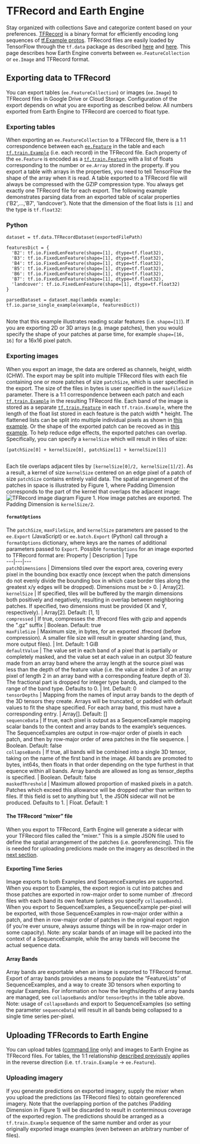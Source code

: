  
#  TFRecord and Earth Engine
Stay organized with collections  Save and categorize content based on your preferences. 
[TFRecord](https://www.tensorflow.org/tutorials/load_data/tfrecord#tfrecords_format_details) is a binary format for efficiently encoding long sequences of [tf.Example protos](https://github.com/tensorflow/tensorflow/blob/r1.14/tensorflow/core/example/example.proto). TFRecord files are easily loaded by TensorFlow through the `tf.data` package as described [here](https://www.tensorflow.org/guide/datasets#consuming_tfrecord_data) and [here](https://www.tensorflow.org/tutorials/load_data/tf_records#tfrecord_files_using_tfdata). This page describes how Earth Engine converts between `ee.FeatureCollection` or `ee.Image` and TFRecord format. 
##  Exporting data to TFRecord 
You can export tables (`ee.FeatureCollection`) or images (`ee.Image`) to TFRecord files in Google Drive or Cloud Storage. Configuration of the export depends on what you are exporting as described below. All numbers exported from Earth Engine to TFRecord are coerced to float type. 
###  Exporting tables 
When exporting an `ee.FeatureCollection` to a TFRecord file, there is a 1:1 correspondence between each [`ee.Feature`](https://developers.google.com/earth-engine/apidocs/ee-feature) in the table and each [`tf.train.Example`](https://www.tensorflow.org/api_docs/python/tf/train/Example) (i.e. each record) in the TFRecord file. Each property of the `ee.Feature` is encoded as a [`tf.train.Feature`](https://www.tensorflow.org/api_docs/python/tf/train/Feature) with a list of floats corresponding to the number or `ee.Array` stored in the property. If you export a table with arrays in the properties, you need to tell TensorFlow the shape of the array when it is read. A table exported to a TFRecord file will always be compressed with the GZIP compression type. You always get exactly one TFRecord file for each export.
The following example demonstrates parsing data from an exported table of scalar properties ('B2',...,'B7', 'landcover'). Note that the dimension of the float lists is `[1]` and the type is `tf.float32`: 
### Python
```
dataset = tf.data.TFRecordDataset(exportedFilePath)

featuresDict = {
  'B2': tf.io.FixedLenFeature(shape=[1], dtype=tf.float32),
  'B3': tf.io.FixedLenFeature(shape=[1], dtype=tf.float32),
  'B4': tf.io.FixedLenFeature(shape=[1], dtype=tf.float32),
  'B5': tf.io.FixedLenFeature(shape=[1], dtype=tf.float32),
  'B6': tf.io.FixedLenFeature(shape=[1], dtype=tf.float32),
  'B7': tf.io.FixedLenFeature(shape=[1], dtype=tf.float32),
  'landcover': tf.io.FixedLenFeature(shape=[1], dtype=tf.float32)
}

parsedDataset = dataset.map(lambda example: tf.io.parse_single_example(example, featuresDict))
        
```

Note that this example illustrates reading scalar features (i.e. `shape=[1]`). If you are exporting 2D or 3D arrays (e.g. image patches), then you would specify the shape of your patches at parse time, for example `shape=[16, 16]` for a 16x16 pixel patch. 
###  Exporting images 
When you export an image, the data are ordered as channels, height, width (CHW). The export may be split into multiple TFRecord files with each file containing one or more patches of size `patchSize`, which is user specified in the export. The size of the files in bytes is user specified in the `maxFileSize` parameter. There is a 1:1 correspondence between each patch and each [`tf.train.Example`](https://www.tensorflow.org/api_docs/python/tf/train/Example) in the resulting TFRecord file. Each band of the image is stored as a separate [`tf.train.Feature`](https://www.tensorflow.org/api_docs/python/tf/train/Feature) in each `tf.train.Example`, where the length of the float list stored in each feature is the patch width * height. The flattened lists can be split into multiple individual pixels as shown in [this example](https://developers.google.com/earth-engine/guides/tf_examples#multi-class-prediction-with-a-dnn). Or the shape of the exported patch can be recoved as in [this example](https://developers.google.com/earth-engine/guides/tf_examples#regression-with-an-fcnn). 
To help reduce edge effects, the exported patches can overlap. Specifically, you can specify a `kernelSize` which will result in tiles of size:
```
[patchSize[0] + kernelSize[0], patchSize[1] + kernelSize[1]]
    
```

Each tile overlaps adjacent tiles by `[kernelSize[0]/2, kernelSize[1]/2]`. As a result, a kernel of size `kernelSize` centered on an edge pixel of a patch of size `patchSize` contains entirely valid data. The spatial arrangement of the patches in space is illustrated by Figure 1, where Padding Dimension corresponds to the part of the kernel that overlaps the adjacent image: 
![TFRecord image diagram](https://developers.google.com/static/earth-engine/images/TFRecord_diagram.png) Figure 1. How image patches are exported. The Padding Dimension is `kernelSize/2`. 
####  `formatOptions`
The `patchSize`, `maxFileSize`, and `kernelSize` parameters are passed to the `ee.Export` (JavaScript) or `ee.batch.Export` (Python) call through a `formatOptions` dictionary, where keys are the names of additional parameters passed to `Export`. Possible `formatOptions` for an image exported to TFRecord format are:
Property | Description | Type  
---|---|---  
`patchDimensions` | Dimensions tiled over the export area, covering every pixel in the bounding box exactly once (except when the patch dimensions do not evenly divide the bounding box in which case border tiles along the greatest x/y edges will be dropped). Dimensions must be > 0. | Array<int>[2].  
`kernelSize` | If specified, tiles will be buffered by the margin dimensions both positively and negatively, resulting in overlap between neighboring patches. If specified, two dimensions must be provided (X and Y, respectively).  | Array<int>[2]. Default: [1, 1]  
`compressed` | If true, compresses the .tfrecord files with gzip and appends the ".gz" suffix | Boolean. Default: true  
`maxFileSize` | Maximum size, in bytes, for an exported .tfrecord (before compression). A smaller file size will result in greater sharding (and, thus, more output files). | Int. Default: 1 GiB  
`defaultValue` | The value set in each band of a pixel that is partially or completely masked, and the value set at each value in an output 3D feature made from an array band where the array length at the source pixel was less than the depth of the feature value (i.e. the value at index 3 of an array pixel of length 2 in an array band with a corresponding feature depth of 3). The fractional part is dropped for integer type bands, and clamped to the range of the band type. Defaults to 0. | Int. Default: 0  
`tensorDepths` | Mapping from the names of input array bands to the depth of the 3D tensors they create. Arrays will be truncated, or padded with default values to fit the shape specified. For each array band, this must have a corresponding entry.  | Array<int>[]. Default: []  
`sequenceData` | If true, each pixel is output as a SequenceExample mapping scalar bands to the context and array bands to the example’s sequences. The SequenceExamples are output in row-major order of pixels in each patch, and then by row-major order of area patches in the file sequence. | Boolean. Default: false  
`collapseBands` |  If true, all bands will be combined into a single 3D tensor, taking on the name of the first band in the image. All bands are promoted to bytes, int64s, then floats in that order depending on the type furthest in that equence within all bands. Array bands are allowed as long as tensor_depths is specified. | Boolean. Default: false  
`maskedThreshold` | Maximum allowed proportion of masked pixels in a patch. Patches which exceed this allowance will be dropped rather than written to files. If this field is set to anything but 1, the JSON sidecar will not be produced. Defaults to 1. | Float. Default: 1  
#### The TFRecord “mixer” file
When you export to TFRecord, Earth Engine will generate a sidecar with your TFRecord files called the “mixer.” This is a simple JSON file used to define the spatial arrangement of the patches (i.e. georeferencing). This file is needed for uploading predicions made on the imagery as described in the [next section](https://developers.google.com/earth-engine/guides/tfrecord#uploading-imagery). 
#### Exporting Time Series
Image exports to both Examples and SequenceExamples are supported. When you export to Examples, the export region is cut into patches and those patches are exported in row-major order to some number of .tfrecord files with each band its own feature (unless you specify `collapseBands`). When you export to SequenceExamples, a SequenceExample per-pixel will be exported, with those SequenceExamples in row-major order within a patch, and then in row-major order of patches in the original export region (if you’re ever unsure, always assume things will be in row-major order in some capacity). Note: any scalar bands of an image will be packed into the context of a SequenceExample, while the array bands will become the actual sequence data.
#### Array Bands
Array bands are exportable when an image is exported to TFRecord format. Export of array bands provides a means to populate the “FeatureLists” of SequenceExamples, and a way to create 3D tensors when exporting to regular Examples. For information on how the lengths/depths of array bands are managed, see `collapseBands` and/or `tensorDepths` in the table above. Note: usage of `collapseBands` and export to SequenceExamples (so setting the parameter `sequenceData`) will result in all bands being collapsed to a single time series per-pixel.
##  Uploading TFRecords to Earth Engine 
You can upload tables ([command line](https://developers.google.com/earth-engine/guides/command_line#upload) only) and images to Earth Engine as TFRecord files. For tables, the 1:1 relationship [described previously](https://developers.google.com/earth-engine/guides/tfrecord#exporting-tables) applies in the reverse direction (i.e. `tf.train.Example` -> `ee.Feature`). 
###  Uploading imagery 
If you generate predictions on exported imagery, supply the mixer when you upload the predictions (as TFRecord files) to obtain georeferenced imagery. Note that the overlapping portion of the patches (Padding Dimension in Figure 1) will be discarded to result in conterminous coverage of the exported region. The predictions should be arranged as a `tf.train.Example` sequence of the same number and order as your originally exported image examples (even between an arbitrary number of files). 
